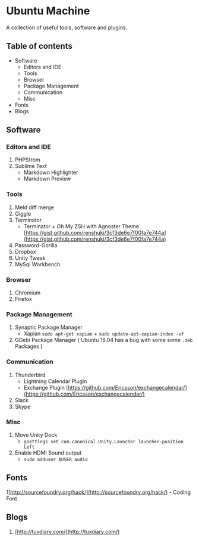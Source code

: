 # Ubuntu Machine
A collection of useful tools, software and plugins.   

## Table of contents

<!-- MarkdownTOC depth=0 -->

- Software
	- Editors and IDE
	- Tools
	- Browser
	- Package Management
	- Communication
	- Misc
- Fonts
- Blogs

<!-- /MarkdownTOC -->


## Software

### Editors and IDE

1. PHPStrom
2. Sublime Text
    - Markdown Highlighter
    - Markdown Preview

### Tools

1. Meld diff merge
2. Giggle
3. Terminator
	-	Terminator + Oh My ZSH with Agnoster Theme [https://gist.github.com/renshuki/3cf3de6e7f00fa7e744a](https://gist.github.com/renshuki/3cf3de6e7f00fa7e744a)
4. Password-Gorilla
5. Dropbox
6. Unity Tweak
7. MySql Workbench

### Browser

1. Chromium
2. Firefox

### Package Management

1. Synaptic Package Manager
    - Xapian `sudo apt-get xapian` + `sudo update-apt-xapian-index -vf`
2. GDebi Package Manager ( Ubuntu 16.04 has a bug with some some `.deb` Packages )
 
### Communication

1. Thunderbird
    - Lightning Calendar Plugin
    - Exchange Plugin [https://github.com/Ericsson/exchangecalendar/](https://github.com/Ericsson/exchangecalendar/)
2. Slack
3. Skype

### Misc

1. Move Unity Dock
	- `gsettings set com.canonical.Unity.Launcher launcher-position Left`
2. Enable HDMI Sound output
	- `sudo adduser $USER audio`	

## Fonts

1[http://sourcefoundry.org/hack/](http://sourcefoundry.org/hack/) - Coding Font

## Blogs

1. [http://tuxdiary.com/](http://tuxdiary.com/)